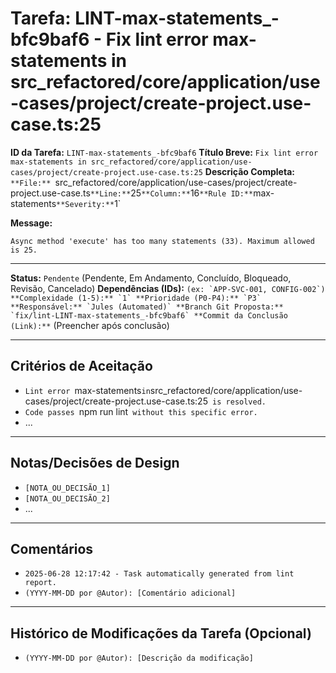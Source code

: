# Tarefa: LINT-max-statements_-bfc9baf6 - Fix lint error max-statements in src_refactored/core/application/use-cases/project/create-project.use-case.ts:25

**ID da Tarefa:** `LINT-max-statements_-bfc9baf6`
**Título Breve:** `Fix lint error max-statements in src_refactored/core/application/use-cases/project/create-project.use-case.ts:25`
**Descrição Completa:**
`**File:** `src_refactored/core/application/use-cases/project/create-project.use-case.ts`
**Line:** `25`
**Column:** `16`
**Rule ID:** `max-statements`
**Severity:** `1`

**Message:**
```
Async method 'execute' has too many statements (33). Maximum allowed is 25.
````

---

**Status:** `Pendente` (Pendente, Em Andamento, Concluído, Bloqueado, Revisão, Cancelado)
**Dependências (IDs):** `` (ex: `APP-SVC-001, CONFIG-002`)
**Complexidade (1-5):** `1`
**Prioridade (P0-P4):** `P3`
**Responsável:** `Jules (Automated)`
**Branch Git Proposta:** `fix/lint-LINT-max-statements_-bfc9baf6`
**Commit da Conclusão (Link):** `` (Preencher após conclusão)

---

## Critérios de Aceitação
- `Lint error `max-statements` in `src_refactored/core/application/use-cases/project/create-project.use-case.ts:25` is resolved.`
- `Code passes `npm run lint` without this specific error.`
- ...

---

## Notas/Decisões de Design
- `[NOTA_OU_DECISÃO_1]`
- `[NOTA_OU_DECISÃO_2]`
- ...

---

## Comentários
- `2025-06-28 12:17:42 - Task automatically generated from lint report.`
- `(YYYY-MM-DD por @Autor): [Comentário adicional]`

---

## Histórico de Modificações da Tarefa (Opcional)
- `(YYYY-MM-DD por @Autor): [Descrição da modificação]`
